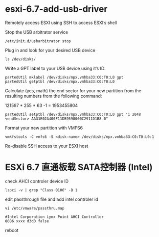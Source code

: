 # esxi-6.7-add-usb-driver

Remotely access ESXI using SSH to access ESXI’s shell

Stop the USB arbitrator service

```
/etc/init.d/usbarbitrator stop
```

Plug in and look for your desired USB device

```
ls /dev/disks/
```

Write a GPT label to your USB device using it’s ID:
```
partedUtil mklabel /dev/disks/mpx.vmhba33:C0:T0:L0 gpt
partedUtil getptbl /dev/disks/mpx.vmhba33:C0:T0:L0
```
Calculate (yes, math) the end sector for your new partition from the resulting numbers from the following command:

121597 * 255 * 63 -1 = 1953455804
```
partedUtil setptbl /dev/disks/mpx.vmhba33:C0:T0:L0 gpt "1 2048 <endSector> AA31E02A400F11DB9590000C2911D1B8 0"
```

Format your new partition with VMFS6
```
vmkfstools -C vmfs6 -S <disk-name> /dev/disks/mpx.vmhba33:C0:T0:L0:1 
```
Re-disable SSH access to your ESXI host

# ESXi 6.7 直通板载 SATA控制器 (Intel)
check AHCI controler device ID
```
lspci -v | grep "Class 0106" -B 1
```

edit passthrough file and add intel controler id 
```
vi /etc/vmware/passthru.map

#Intel Corporation Lynx Point AHCI Controller
8086 xxxx d3d0 false
```
reboot
